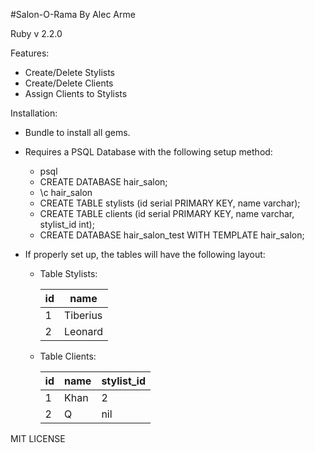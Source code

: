 #Salon-O-Rama
By Alec Arme

Ruby v 2.2.0

Features:
- Create/Delete Stylists
- Create/Delete Clients
- Assign Clients to Stylists

Installation:
- Bundle to install all gems.
- Requires a PSQL Database with the following setup method:
  - psql
  - CREATE DATABASE hair_salon;
  - \c hair_salon
  - CREATE TABLE stylists (id serial PRIMARY KEY, name varchar);
  - CREATE TABLE clients (id serial PRIMARY KEY, name varchar, stylist_id int);
  - CREATE DATABASE hair_salon_test WITH TEMPLATE hair_salon;
- If properly set up, the tables will have the following layout:

  - Table Stylists:

    id  | name
    ------------- | -------------
    1  | Tiberius
    2  | Leonard

  - Table Clients:

    id  | name  | stylist_id
    ----|-------| -------------
    1  | Khan   | 2
    2  | Q      | nil

MIT LICENSE
